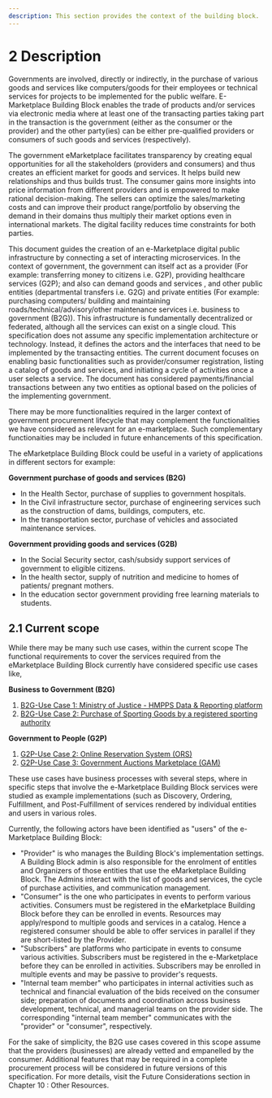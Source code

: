 ```yaml
---
description: This section provides the context of the building block.
---
```


# 2 Description

Governments are involved, directly or indirectly, in the purchase of various goods and services like computers/goods for their employees or technical services for projects to be implemented for the public welfare. E-Marketplace Building Block enables the trade of products and/or services via electronic media where at least one of the transacting parties taking part in the transaction is the government (either as the consumer or the provider) and the other party(ies) can be either pre-qualified providers or consumers of such goods and services (respectively).&#x20;

The government eMarketplace facilitates transparency by creating equal opportunities for all the stakeholders (providers and consumers) and thus creates an efficient market for goods and services. It helps build new relationships and thus builds trust. The consumer gains more insights into price information from different providers and is empowered to make rational decision-making. The sellers can optimize the sales/marketing costs and can improve their product range/portfolio by observing the demand in their domains thus multiply their market options even in international markets. The digital facility reduces time constraints for both parties.

This document guides the creation of an e-Marketplace digital public infrastructure by connecting a set of interacting microservices. In the context of government, the government can itself act as a provider (For example: transferring money to citizens i.e. G2P), providing healthcare services (G2P); and also can demand goods and services , and other public entities (departmental transfers i.e. G2G) and private entities (For example: purchasing computers/ building and maintaining roads/technical/advisory/other maintenance services i.e. business to government (B2G)). This infrastructure is fundamentally decentralized or federated, although all the services can exist on a single cloud. This specification does not assume any specific implementation architecture or technology. Instead, it defines the actors and the interfaces that need to be implemented by the transacting entities. The current document focuses on enabling basic functionalities such as provider/consumer registration, listing a catalog of goods and services, and initiating a cycle of activities once a user selects a service. The document has considered payments/financial transactions between any two entities as optional based on the policies of the implementing government.&#x20;

There may be more functionalities required in the larger context of government procurement lifecycle that may complement the functionalities we have considered as relevant for an e-marketplace. Such complementary functionaities may be included in future enhancements of this specification.

The eMarketplace Building Block could be useful in a variety of applications in different sectors for example:

**Government purchase of goods and services (B2G)**

* In the Health Sector, purchase of supplies to government hospitals.&#x20;
* In the Civil infrastructure sector, purchase of engineering services such as the construction of dams, buildings, computers, etc.
* In the transportation sector, purchase of vehicles and associated maintenance services.

**Government providing goods and services (G2B)**

* In the Social Security sector, cash/subsidy support services of government to eligible citizens.
* In the health sector, supply of nutrition and medicine to homes of patients/ pregnant mothers.
* In the education sector government providing free learning materials to students.

## 2.1 **Current scope**

While there may be many such use cases, within the current scope The functional requirements to cover the services required from the eMarketplace Building Block currently have considered specific use cases like,

**Business to Government (B2G)**

1. [B2G-Use Case 1: Ministry of Justice - HMPPS Data & Reporting platform](https://app.gitbook.com/o/pxmRWOPoaU8fUAbbcrus/s/PUIGDILlDRSOB6K47k6e/\~/changes/4/b2g-uc1-moj-hpmms-data-and-reporting-platform)
2. [B2G-Use Case 2: Purchase of Sporting Goods by a registered sporting authority](https://app.gitbook.com/o/pxmRWOPoaU8fUAbbcrus/s/PUIGDILlDRSOB6K47k6e/\~/changes/4/mkt-b2g-uc2-sgp-sporting-goods-procurement)

**Government to People (G2P)**

1. [G2P-Use Case 2: Online Reservation System (ORS)](https://app.gitbook.com/o/pxmRWOPoaU8fUAbbcrus/s/PUIGDILlDRSOB6K47k6e/\~/changes/4/g2p-uc2-online-reservation-system-ors)
2. [G2P-Use Case 3: Government Auctions Marketplace (GAM)](broken-reference)

These use cases have business processes with several steps, where in specific steps that involve the e-Marketplace Building Block services were studied as example implementations (such as Discovery, Ordering, Fulfillment, and Post-Fulfillment of services rendered by individual entities and users in various roles.&#x20;

Currently, the following actors have been identified as "users" of the e-Marketplace Building Block:

* "Provider" is who manages the Building Block's implementation settings. A Building Block admin is also responsible for the enrolment of entitles and Organizers of those entities that use the eMarketplace Building Block. The Admins interact with the list of goods and services, the cycle of purchase activities, and communication management.
* "Consumer" is the one who participates in events to perform various activities. Consumers must be registered in the eMarketplace Building Block before they can be enrolled in events. Resources may apply/respond to multiple goods and services in a catalog. Hence a registered consumer should be able to offer services in parallel if they are short-listed by the Provider.
* "Subscribers" are platforms who participate in events to consume various activities. Subscribers must be registered in the e-Marketplace before they can be enrolled in activities. Subscribers may be enrolled in multiple events and may be passive to provider's requests.
* "Internal team member" who participates in internal activities such as technical and financial evaluation of the bids received on the consumer side; preparation of documents and coordination across business development, technical, and managerial teams on the provider side. The corresponding "internal team member" communicates with the "provider" or "consumer", respectively.

For the sake of simplicity, the B2G use cases covered in this scope  assume that the providers (businesses) are already vetted and empanelled by the consumer. Additional features that may be required in a complete procurement process will be considered in future versions of this specification. For more details, visit the Future Considerations section in Chapter 10 : Other Resources.&#x20;
